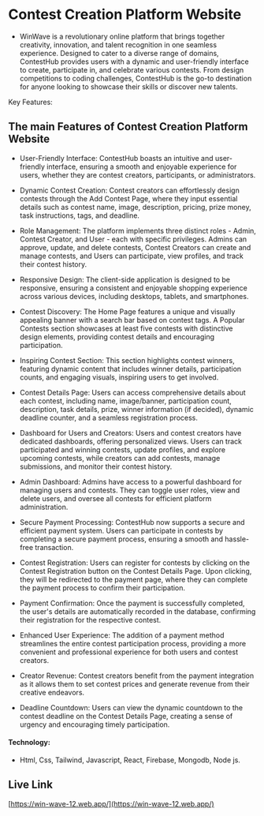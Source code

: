 # Contest Creation Platform Website

- WinWave is a revolutionary online platform that brings together creativity, innovation, and talent recognition in one seamless experience. Designed to cater to a diverse range of domains, ContestHub provides users with a dynamic and user-friendly interface to create, participate in, and celebrate various contests. From design competitions to coding challenges, ContestHub is the go-to destination for anyone looking to showcase their skills or discover new talents.

Key Features:

## The main Features of  Contest Creation Platform Website

- User-Friendly Interface: ContestHub boasts an intuitive and user-friendly interface, ensuring a smooth and enjoyable experience for users, whether they are contest creators, participants, or administrators.

- Dynamic Contest Creation: Contest creators can effortlessly design contests through the Add Contest Page, where they input essential details such as contest name, image, description, pricing, prize money, task instructions, tags, and deadline.

- Role Management: The platform implements three distinct roles - Admin, Contest Creator, and User - each with specific privileges. Admins can approve, update, and delete contests, Contest Creators can create and manage contests, and Users can participate, view profiles, and track their contest history.

-  Responsive Design: The client-side application is designed to be responsive, ensuring a consistent and enjoyable shopping experience across various devices, including desktops, tablets, and smartphones.

- Contest Discovery: The Home Page features a unique and visually appealing banner with a search bar based on contest tags. A Popular Contests section showcases at least five contests with distinctive design elements, providing contest details and encouraging participation.

- Inspiring Contest Section: This section highlights contest winners, featuring dynamic content that includes winner details, participation counts, and engaging visuals, inspiring users to get involved.

- Contest Details Page: Users can access comprehensive details about each contest, including name, image/banner, participation count, description, task details, prize, winner information (if decided), dynamic deadline counter, and a seamless registration process.

- Dashboard for Users and Creators: Users and contest creators have dedicated dashboards, offering personalized views. Users can track participated and winning contests, update profiles, and explore upcoming contests, while creators can add contests, manage submissions, and monitor their contest history.

- Admin Dashboard: Admins have access to a powerful dashboard for managing users and contests. They can toggle user roles, view and delete users, and oversee all contests for efficient platform administration.

- Secure Payment Processing: ContestHub now supports a secure and efficient payment system. Users can participate in contests by completing a secure payment process, ensuring a smooth and hassle-free transaction.

- Contest Registration: Users can register for contests by clicking on the Contest Registration button on the Contest Details Page. Upon clicking, they will be redirected to the payment page, where they can complete the payment process to confirm their participation.

- Payment Confirmation: Once the payment is successfully completed, the user's details are automatically recorded in the database, confirming their registration for the respective contest.

- Enhanced User Experience: The addition of a payment method streamlines the entire contest participation process, providing a more convenient and professional experience for both users and contest creators.

- Creator Revenue: Contest creators benefit from the payment integration as it allows them to set contest prices and generate revenue from their creative endeavors.

- Deadline Countdown: Users can view the dynamic countdown to the contest deadline on the Contest Details Page, creating a sense of urgency and encouraging timely participation.

#### Technology: 
- Html, Css, Tailwind, Javascript, React, Firebase, Mongodb, Node js.

## Live Link
[https://win-wave-12.web.app/](https://win-wave-12.web.app/)
